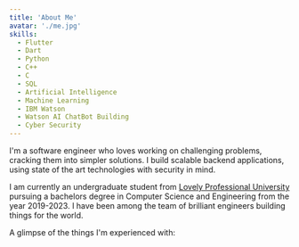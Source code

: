 ```yaml
---
title: 'About Me'
avatar: './me.jpg'
skills:
  - Flutter
  - Dart
  - Python
  - C++
  - C
  - SQL
  - Artificial Intelligence
  - Machine Learning
  - IBM Watson
  - Watson AI ChatBot Building
  - Cyber Security
---
```


I'm a software engineer who loves working on challenging problems, cracking them into simpler solutions. I build scalable backend applications, using state of the art technologies with security in mind.

I am currently an undergraduate student from [Lovely Professional University](https://www.lpu.in/) pursuing a bachelors degree in Computer Science and Engineering from the year 2019-2023. I have been among the team of brilliant engineers building things for the world.

A glimpse of the things I'm experienced with:
